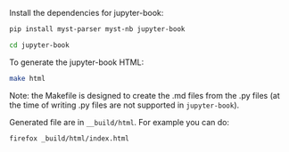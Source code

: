 Install the dependencies for jupyter-book:
```sh
pip install myst-parser myst-nb jupyter-book
```

```sh
cd jupyter-book
```

To generate the jupyter-book HTML:
```sh
make html
```

Note: the Makefile is designed to create the .md files from the .py files (at
the time of writing .py files are not supported in `jupyter-book`).

Generated file are in `__build/html`. For example you can do:
```sh
firefox _build/html/index.html
```
